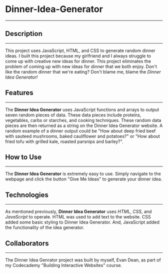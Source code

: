 # Dinner-Idea-Generator #
--------------------------
## Description ##
-----------------
This project uses JavaScript, HTML, and CSS to generate random dinner ideas. I built this project  because my girlfriend and I always struggle to come up with creative new ideas for dinner. This project eliminates the problem of coming up with new ideas for dinner that we both enjoy. Don't like the random dinner that we're eating? Don't blame me, blame the *Dinner Idea Generator!*
## Features ##
--------------
The **Dinner Idea Generator** uses JavaScript functions and arrays to output seven random pieces of data. These data pieces include proteins, vegetables, carbs or starches, and cooking techniques. These random data pieces are then returned as a string on the Dinner Idea Generator website. A random example of a dinner output could be "How about deep fried beef with sauteed mushrooms, baked cauliflower and potatoes?" or "How about fried tofu with grilled kale, roasted parsnips and barley?". 
## How to Use ##
----------------
The **Dinner Idea Generator** is extremely easy to use. Simply navigate to the webpage and click the button "Give Me Ideas" to generate your dinner idea. 
## Technologies ##
-------------------
As mentioned previously, **Dinner Idea Generator** uses *HTML*, *CSS*, and *JavaScript* to operate. HTML was used to add text to the website. CSS added some basic styling to Dinner Idea Generator. And, JavaScript added the functionality of the idea generator. 
## Collaborators ##
-------------------
The Dinner Idea Genrator project was built by myself, Evan Dean, as part of my Codecademy "Building Interactive Websites" course. 

